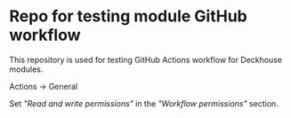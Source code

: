# Repo for testing module GitHub workflow

This repository is used for testing GitHub Actions workflow for Deckhouse modules.

Actions -> General

Set _"Read and write permissions"_ in the _"Workflow permissions"_ section.
